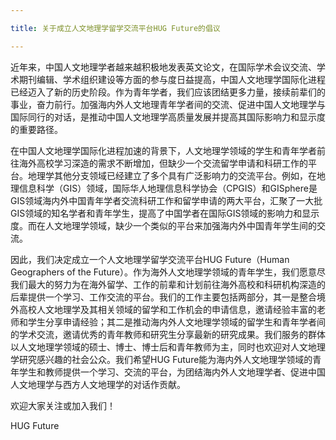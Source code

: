 ```yaml
---

title: 关于成立人文地理学留学交流平台HUG Future的倡议

---
```


近年来，中国人文地理学者越来越积极地发表英文论文，在国际学术会议交流、学术期刊编辑、学术组织建设等方面的参与度日益提高，中国人文地理学国际化进程已经迈入了新的历史阶段。作为青年学者，我们应该团结更多力量，接续前辈们的事业，奋力前行。加强海内外人文地理青年学者间的交流、促进中国人文地理学与国际同行的对话，是推动中国人文地理学高质量发展并提高其国际影响力和显示度的重要路径。 

 

在中国人文地理学国际化进程加速的背景下，人文地理学领域的学生和青年学者前往海外高校学习深造的需求不断增加，但缺少一个交流留学申请和科研工作的平台。地理学其他分支领域已经建立了多个具有广泛影响力的交流平台。例如，在地理信息科学（GIS）领域，国际华人地理信息科学协会（CPGIS）和GISphere是GIS领域海内外中国青年学者交流科研工作和留学申请的两大平台，汇聚了一大批GIS领域的知名学者和青年学生，提高了中国学者在国际GIS领域的影响力和显示度。而在人文地理学领域，缺少一个类似的平台来加强海内外中国青年学生间的交流。 

 

因此，我们决定成立一个人文地理学留学交流平台HUG Future（Human Geographers of the Future）。作为海外人文地理学领域的青年学生，我们愿意尽我们最大的努力为在海外留学、工作的前辈和计划前往海外高校和科研机构深造的后辈提供一个学习、工作交流的平台。我们的工作主要包括两部分，其一是整合境外高校人文地理学及其相关领域的留学和工作机会的申请信息，邀请经验丰富的老师和学生分享申请经验；其二是推动海内外人文地理学领域的留学生和青年学者间的学术交流，邀请优秀的青年教师和研究生分享最新的研究成果。我们服务的群体以人文地理学领域的硕士、博士、博士后和青年教师为主，同时也欢迎对人文地理学研究感兴趣的社会公众。我们希望HUG Future能为海内外人文地理学领域的青年学生和教师提供一个学习、交流的平台，为团结海内外人文地理学者、促进中国人文地理学与西方人文地理学的对话作贡献。 

 

欢迎大家关注或加入我们！ 

 

HUG Future 
